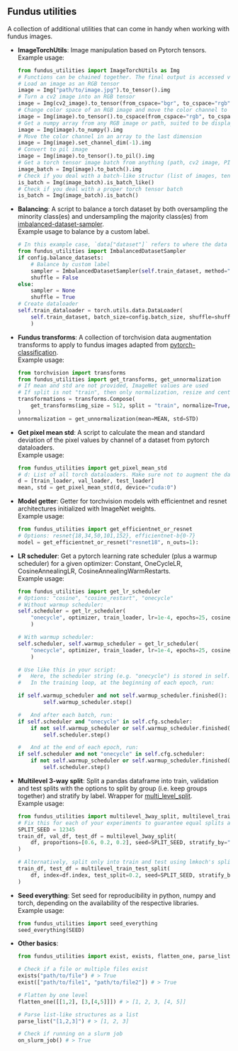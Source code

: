 ## Fundus utilities

A collection of additional utilities that can come in handy when working with fundus images.

- **ImageTorchUtils**: Image manipulation based on Pytorch tensors. <br>
    Example usage:
    ```python
    from fundus_utilities import ImageTorchUtils as Img
    # Functions can be chained together. The final output is accessed via the `.img` attribute.
    # Load an image as an RGB tensor
    image = Img("path/to/image.jpg").to_tensor().img
    # Turn a cv2 image into an RGB tensor
    image = Img(cv2_image).to_tensor(from_cspace="bgr", to_cspace="rgb").img
    # Change color space of an RGB image and move the color channel to the last dimension
    image = Img(image).to_tensor().to_cspace(from_cspace="rgb", to_cspace="gray").set_channel_dim(-1).img
    # Get a numpy array from any RGB image or path, suited to be displayed with matplotlib
    image = Img(image).to_numpy().img
    # Move the color channel in an array to the last dimension
    image = Img(image).set_channel_dim(-1).img
    # Convert to pil image
    image = Img(image).to_tensor().to_pil().img
    # Get a torch tensor image batch from anything (path, cv2 image, PIL image, numpy array or lists, tuples or arrays of one type of these)
    image_batch = Img(image).to_batch().img
    # Check if you deal with a batch-like structur (list of images, tensor or tensors, etc.)
    is_batch = Img(image_batch).is_batch_like()
    # Check if you deal with a proper torch tensor batch
    is_batch = Img(image_batch).is_batch()
    ```
- **Balancing**: A script to balance a torch dataset by both oversampling the minority class(es) and undersampling the majority class(es) from [imbalanced-dataset-sampler](https://github.com/ufoym/imbalanced-dataset-sampler/). <br>
    Example usage to balance by a custom label. 
    ```python
    # In this example case, `data["dataset"]` refers to where the data originally came from before combining it into a single dataset
    from fundus_utilities import ImbalancedDatasetSampler
    if config.balance_datasets:
        # Balance by custom label
        sampler = ImbalancedDatasetSampler(self.train_dataset, method="balanced", labels = self.train_dataset.data["dataset"])
        shuffle = False
    else:
        sampler = None
        shuffle = True
    # Create dataloader
    self.train_dataloader = torch.utils.data.DataLoader(
        self.train_dataset, batch_size=config.batch_size, shuffle=shuffle, sampler=sampler
        )
    ```

- **Fundus transforms**: A collection of torchvision data augmentation transforms to apply to fundus images adapted from [pytorch-classification](https://github.com/YijinHuang/pytorch-classification/blob/master/data/transforms.py). <br>
    Example usage:
    ```python
    from torchvision import transforms
    from fundus_utilities import get_transforms, get_unnormalization
    # If mean and std are not provided, ImageNet values are used
    # If split is not "train", then only normalization, resize and centercrop are applied
    transformations = transforms.Compose(
        get_transforms(img_size = 512, split = "train", normalize=True, mean=MEAN, std=STD)
    )
    unnormalization = get_unnormalization(mean=MEAN, std=STD)
    ```

- **Get pixel mean std**: A script to calculate the mean and standard deviation of the pixel values by channel of a dataset from pytorch dataloaders. <br>
    Example usage:
    ```python
    from fundus_utilities import get_pixel_mean_std
    # d: List of all torch dataloaders. Make sure not to augment the data in any loader.
    d = [train_loader, val_loader, test_loader] 
    mean, std = get_pixel_mean_std(d, device="cuda:0")
    ```
    
- **Model getter**: Getter for torchvision models with efficientnet and resnet architectures initialized with ImageNet weights. <br>
    Example usage:
    ```python
    from fundus_utilities import get_efficientnet_or_resnet
    # Options: resnet{18,34,50,101,152}, efficientnet-b{0-7}
    model = get_efficientnet_or_resnet("resnet18", n_outs=1):
    ```

- **LR scheduler**: Get a pytorch learning rate scheduler (plus a warmup scheduler) for a given optimizer: Constant, OneCycleLR, CosineAnnealingLR, CosineAnnealingWarmRestarts. <br>
    Example usage:
    ```python
    from fundus_utilities import get_lr_scheduler
    # Options: "cosine", "cosine_restart", "onecycle"
    # Without warmup scheduler:
    self.scheduler = get_lr_scheduler(
        "onecycle", optimizer, train_loader, lr=1e-4, epochs=25, cosine_len=None, warmup_epochs=None
        )

    # With warmup scheduler:
    self.scheduler, self.warmup_scheduler = get_lr_scheduler(
        "onecycle", optimizer, train_loader, lr=1e-4, epochs=25, cosine_len=None, warmup_epochs=5
        )

    # Use like this in your script:
    #   Here, the scheduler string (e.g. "onecycle") is stored in self.cfg.scheduler.
    #   In the training loop, at the beginning of each epoch, run:

    if self.warmup_scheduler and not self.warmup_scheduler.finished():
            self.warmup_scheduler.step()

    #   And after each batch, run:
    if self.scheduler and "onecycle" in self.cfg.scheduler:
        if not self.warmup_scheduler or self.warmup_scheduler.finished() and self.warmup_scheduler.epoch != self.current_epoch+1:
            self.scheduler.step()

    #   And at the end of each epoch, run:
    if self.scheduler and not "onecycle" in self.cfg.scheduler:
        if not self.warmup_scheduler or self.warmup_scheduler.finished():
            self.scheduler.step()
    ```

- **Multilevel 3-way split**: Split a pandas dataframe into train, validation and test splits with the options to split by group (i.e. keep groups together) and stratify by label. Wrapper for [multi_level_split](https://github.com/lmkoch/multi-level-split/). <br>
    Example usage:
    ```python
    from fundus_utilities import multilevel_3way_split, multilevel_train_test_split
    # Fix this for each of your experiments to guarantee equal splits across runs. If None, 12345 is used.
    SPLIT_SEED = 12345 
    train_df, val_df, test_df = multilevel_3way_split(
        df, proportions=[0.6, 0.2, 0.2], seed=SPLIT_SEED, stratify_by="dr_grade", split_by="patient_id"
    )

    # Alternatively, split only into train and test using lmkoch's split function:
    train_df, test_df = multilevel_train_test_split(
        df, index=df.index, test_split=0.2, seed=SPLIT_SEED, stratify_by="dr_grade", split_by="patient_id"
    )
    ```

- **Seed everything**: Set seed for reproducibility in python, numpy and torch, depending on the availability of the respective libraries. <br>
    Example usage:
    ```python
    from fundus_utilities import seed_everything
    seed_everything(SEED)
    ```

- **Other basics**: 
    ```python
    from fundus_utilities import exist, exists, flatten_one, parse_list, on_slurm_job
    
    # Check if a file or multiple files exist
    exists("path/to/file") # > True
    exist(["path/to/file1", "path/to/file2"]) # > True
    
    # Flatten by one level
    flatten_one([[1,2], [3,[4,5]]]) # > [1, 2, 3, [4, 5]]
    
    # Parse list-like structures as a list
    parse_list("[1,2,3]") # > [1, 2, 3]

    # Check if running on a slurm job
    on_slurm_job() # > True
    ```

